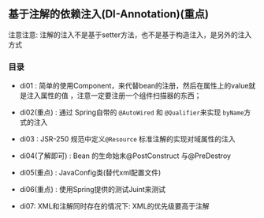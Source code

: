 ## 基于注解的依赖注入(DI-Annotation)(重点)


注意注意: 注解的注入不是基于setter方法，也不是基于构造注入，是另外的注入方式

### 目录

* di01 : 简单的使用Component，来代替bean的注册，然后在属性上的value就是注入属性的值 ，注意一定要注册一个组件扫描器的东西；

* di02(重点) : 通过 Spring自带的 `@AutoWired` 和 `@Qualifier`来实现 `byName`方式的注入

* di03 : JSR-250 规范中定义`@Resource` 标准注解的实现对域属性的注入

* di04(了解即可) : Bean 的生命始末@PostConstruct 与@PreDestroy

* di05(重点) : JavaConfig类(替代xml配置文件)

* di06(重点) : 使用Spring提供的测试Juint来测试

* di07: XML和注解同时存在的情况下: XML的优先级要高于注解



